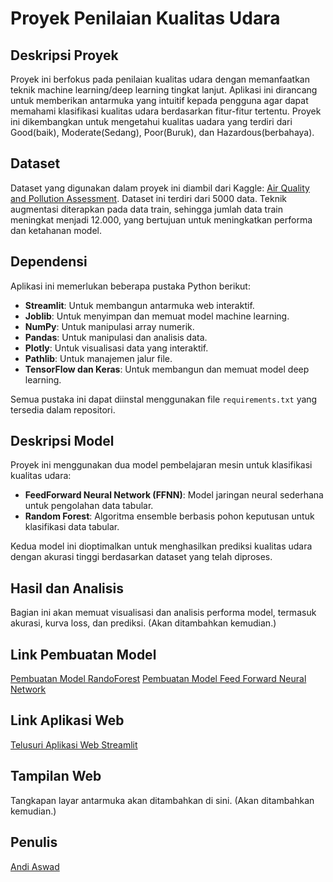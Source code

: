 # Proyek Penilaian Kualitas Udara

## Deskripsi Proyek
Proyek ini berfokus pada penilaian kualitas udara dengan memanfaatkan teknik machine learning/deep learning tingkat lanjut. Aplikasi ini dirancang untuk memberikan antarmuka yang intuitif kepada pengguna agar dapat memahami klasifikasi kualitas udara berdasarkan fitur-fitur tertentu. Proyek ini dikembangkan untuk mengetahui kualitas uadara yang terdiri dari Good(baik), Moderate(Sedang), Poor(Buruk), dan Hazardous(berbahaya).

## Dataset
Dataset yang digunakan dalam proyek ini diambil dari Kaggle: [Air Quality and Pollution Assessment](https://www.kaggle.com/datasets/mujtabamatin/air-quality-and-pollution-assessment). Dataset ini terdiri dari 5000 data. Teknik augmentasi diterapkan pada data train, sehingga jumlah data train meningkat menjadi 12.000, yang bertujuan untuk meningkatkan performa dan ketahanan model.

## Dependensi
Aplikasi ini memerlukan beberapa pustaka Python berikut:
- **Streamlit**: Untuk membangun antarmuka web interaktif.
- **Joblib**: Untuk menyimpan dan memuat model machine learning.
- **NumPy**: Untuk manipulasi array numerik.
- **Pandas**: Untuk manipulasi dan analisis data.
- **Plotly**: Untuk visualisasi data yang interaktif.
- **Pathlib**: Untuk manajemen jalur file.
- **TensorFlow dan Keras**: Untuk membangun dan memuat model deep learning.

Semua pustaka ini dapat diinstal menggunakan file `requirements.txt` yang tersedia dalam repositori.

## Deskripsi Model
Proyek ini menggunakan dua model pembelajaran mesin untuk klasifikasi kualitas udara:
- **FeedForward Neural Network (FFNN)**: Model jaringan neural sederhana untuk pengolahan data tabular.
- **Random Forest**: Algoritma ensemble berbasis pohon keputusan untuk klasifikasi data tabular.

Kedua model ini dioptimalkan untuk menghasilkan prediksi kualitas udara dengan akurasi tinggi berdasarkan dataset yang telah diproses.

## Hasil dan Analisis
Bagian ini akan memuat visualisasi dan analisis performa model, termasuk akurasi, kurva loss, dan prediksi. (Akan ditambahkan kemudian.)

## Link Pembuatan Model
[Pembuatan Model RandoForest](https://colab.research.google.com/drive/1oWdJ6o3Q0Olz56l99KtgcY14z731-fXy?usp=sharing)
[Pembuatan Model Feed Forward Neural Network](https://colab.research.google.com/drive/1n58CBTxDErRA_gYWAJ0Oz9ePHVv1xyni?usp=sharing)

## Link Aplikasi Web
[Telusuri Aplikasi Web Streamlit](https://uapandiaswad.streamlit.app/)

## Tampilan Web
Tangkapan layar antarmuka akan ditambahkan di sini. (Akan ditambahkan kemudian.) 

## Penulis
[Andi Aswad](https://github.com/AndiAswad)

